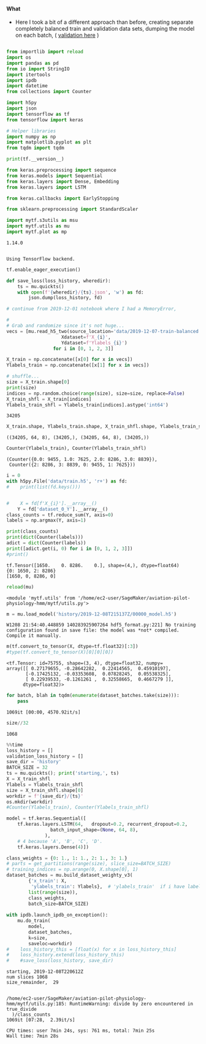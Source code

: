 #### What
* Here I took a bit of a different approach than before, creating separate completely balanced train and validation data sets, dumping the model on each batch, ( [validation here](https://github.com/namoopsoo/aviation-pilot-physiology-hmm/blob/master/notes/2019-12-01-loglossbook.md#plot-validation) ) 


```python

from importlib import reload
import os
import pandas as pd
from io import StringIO
import itertools
import ipdb
import datetime
from collections import Counter

import h5py
import json
import tensorflow as tf
from tensorflow import keras

# Helper libraries
import numpy as np
import matplotlib.pyplot as plt
from tqdm import tqdm

print(tf.__version__)

from keras.preprocessing import sequence
from keras.models import Sequential
from keras.layers import Dense, Embedding
from keras.layers import LSTM

from keras.callbacks import EarlyStopping

from sklearn.preprocessing import StandardScaler

import mytf.s3utils as msu
import mytf.utils as mu
import mytf.plot as mp
```

    1.14.0


    Using TensorFlow backend.



```python
tf.enable_eager_execution()

```


```python
def save_loss(loss_history, wheredir):
    ts = mu.quickts()
    with open(f'{wheredir}/{ts}.json', 'w') as fd:
        json.dump(loss_history, fd)
```


```python
# continue from 2019-12-01 notebook where I had a MemoryError, 

# 
# Grab and randomize since it's not huge...
vecs = [mu.read_h5_two(source_location='data/2019-12-07-train-balanced.h5', 
                    Xdataset=f'X_{i}',
                    Ydataset=f'Ylabels_{i}')
                 for i in [0, 1, 2, 3]]

X_train = np.concatenate([x[0] for x in vecs])
Ylabels_train = np.concatenate([x[1] for x in vecs])

# shuffle...
size = X_train.shape[0]
print(size)
indices = np.random.choice(range(size), size=size, replace=False)
X_train_shfl = X_train[indices]
Ylabels_train_shfl = Ylabels_train[indices].astype('int64')
```

    34205



```python
X_train.shape, Ylabels_train.shape, X_train_shfl.shape, Ylabels_train_shfl.shape
```




    ((34205, 64, 8), (34205,), (34205, 64, 8), (34205,))




```python
Counter(Ylabels_train), Counter(Ylabels_train_shfl)
```




    (Counter({0.0: 9455, 1.0: 7625, 2.0: 8286, 3.0: 8839}),
     Counter({2: 8286, 3: 8839, 0: 9455, 1: 7625}))




```python
i = 0
with h5py.File('data/train.h5', 'r+') as fd:
#    print(list(fd.keys()))


#    X = fd[f'X_{i}'].__array__()
    Y = fd['dataset_0_Y'].__array__()
class_counts = tf.reduce_sum(Y, axis=0)
labels = np.argmax(Y, axis=1)

print(class_counts)
print(dict(Counter(labels)))
adict = dict(Counter(labels))
print([adict.get(i, 0) for i in [0, 1, 2, 3]])
#print()
```

    tf.Tensor([1650.    0. 8286.    0.], shape=(4,), dtype=float64)
    {0: 1650, 2: 8286}
    [1650, 0, 8286, 0]



```python
reload(mu)
```




    <module 'mytf.utils' from '/home/ec2-user/SageMaker/aviation-pilot-physiology-hmm/mytf/utils.py'>




```python
m = mu.load_model('history/2019-12-08T215137Z/00000_model.h5')
```

    W1208 21:54:40.448859 140283925907264 hdf5_format.py:221] No training configuration found in save file: the model was *not* compiled. Compile it manually.



```python
m(tf.convert_to_tensor(X, dtype=tf.float32)[:3])
#type(tf.convert_to_tensor(X)[0][0][0])
```




    <tf.Tensor: id=75755, shape=(3, 4), dtype=float32, numpy=
    array([[ 0.27179655, -0.28642282,  0.22414565,  0.45910197],
           [-0.17425132, -0.03353608,  0.07828245,  0.05538325],
           [ 0.22939533, -0.1261261 ,  0.32558665,  0.4667279 ]],
          dtype=float32)>




```python
for batch, blah in tqdm(enumerate(dataset_batches.take(size))):
    pass
```

    1069it [00:00, 4570.92it/s]



```python
size//32
```




    1068




```python
%%time 
loss_history = []
validation_loss_history = []
save_dir = 'history'
BATCH_SIZE = 32
ts = mu.quickts(); print('starting,', ts)
X = X_train_shfl
Ylabels = Ylabels_train_shfl
size = X_train_shfl.shape[0]
workdir = f'{save_dir}/{ts}'
os.mkdir(workdir)
#Counter(Ylabels_train), Counter(Ylabels_train_shfl)

model = tf.keras.Sequential([
    tf.keras.layers.LSTM(64,   dropout=0.2, recurrent_dropout=0.2,
                batch_input_shape=(None, 64, 8), 
              ),
    # 4 because 'A', 'B', 'C', 'D'.
    tf.keras.layers.Dense(4)])

class_weights = {0: 1., 1: 1., 2: 1., 3: 1.}
# parts = get_partitions(range(size), slice_size=BATCH_SIZE)
# training_indices = np.arange(0, X.shape[0], 1)
dataset_batches = mu.build_dataset_weighty_v3(
        {'x_train': X,
         'ylabels_train': Ylabels},  # 'ylabels_train'  if i have labels
        list(range(size)), 
        class_weights,
        batch_size=BATCH_SIZE)
    
with ipdb.launch_ipdb_on_exception():
    mu.do_train(
        model,
        dataset_batches,
        k=size,
        saveloc=workdir)
#    loss_history_this = [float(x) for x in loss_history_this]
#    loss_history.extend(loss_history_this)
#    #save_loss(loss_history, save_dir)
```

    starting, 2019-12-08T220612Z
    num slices 1068
    size_remainder,  29


    /home/ec2-user/SageMaker/aviation-pilot-physiology-hmm/mytf/utils.py:185: RuntimeWarning: divide by zero encountered in true_divide
      )/class_counts
    1069it [07:28,  2.39it/s]

    CPU times: user 7min 24s, sys: 761 ms, total: 7min 25s
    Wall time: 7min 28s


    

